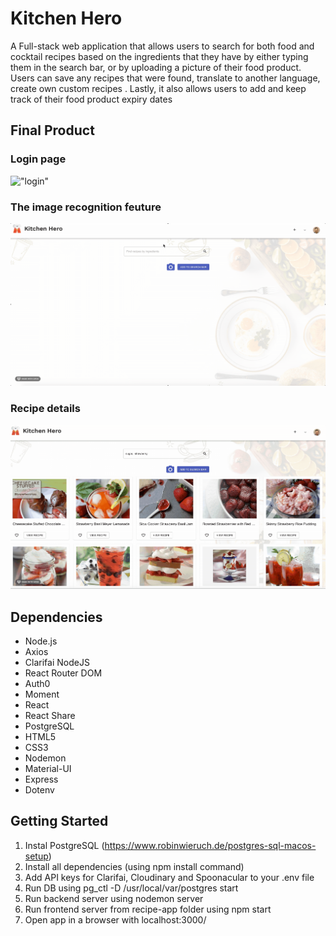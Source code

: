 # Kitchen Hero
A Full-stack web application that allows users to search for both food and cocktail recipes based on the ingredients that they have by either typing them in the search bar, or by uploading a picture of their food product. Users can save any recipes that were found, translate to another language, create own custom recipes . Lastly, it also allows users to add and keep track of their food product expiry dates

## Final Product
### Login page
!["login"](images/login.gif)
### The image recognition feuture
!["image recognition feauture"](images/imagerecognition.gif)
### Recipe details
!["recipe details"](images/recepiDetails.gif)

## Dependencies
- Node.js
- Axios
- Clarifai NodeJS
- React Router DOM
- Auth0
- Moment
- React
- React Share
- PostgreSQL
- HTML5
- CSS3
- Nodemon
- Material-UI
- Express
- Dotenv

## Getting Started
1. Instal PostgreSQL (https://www.robinwieruch.de/postgres-sql-macos-setup)
2. Install all dependencies (using npm install command)
3. Add API keys for Clarifai, Cloudinary and Spoonacular to your .env file
4. Run DB using pg_ctl -D /usr/local/var/postgres start
5. Run backend server using nodemon server
6. Run frontend server from recipe-app folder using npm start
7. Open app in a browser with localhost:3000/
